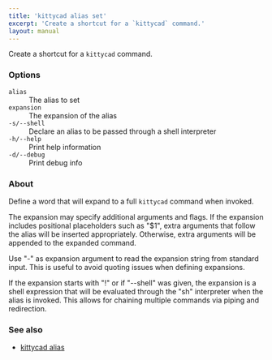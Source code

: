 ```yaml
---
title: 'kittycad alias set'
excerpt: 'Create a shortcut for a `kittycad` command.'
layout: manual
---
```


Create a shortcut for a `kittycad` command.

### Options

<dl class="flags">
   <dt><code>alias</code></dt>
   <dd>The alias to set</dd>

   <dt><code>expansion</code></dt>
   <dd>The expansion of the alias</dd>

   <dt><code>-s/--shell</code></dt>
   <dd>Declare an alias to be passed through a shell interpreter</dd>

   <dt><code>-h/--help</code></dt>
   <dd>Print help information</dd>

   <dt><code>-d/--debug</code></dt>
   <dd>Print debug info</dd>
</dl>

### About

Define a word that will expand to a full `kittycad` command when invoked.

The expansion may specify additional arguments and flags. If the expansion includes
positional placeholders such as "$1", extra arguments that follow the alias will be
inserted appropriately. Otherwise, extra arguments will be appended to the expanded
command.

Use "-" as expansion argument to read the expansion string from standard input. This
is useful to avoid quoting issues when defining expansions.

If the expansion starts with "!" or if "--shell" was given, the expansion is a shell
expression that will be evaluated through the "sh" interpreter when the alias is
invoked. This allows for chaining multiple commands via piping and redirection.

### See also

-   [kittycad alias](./kittycad_alias)
